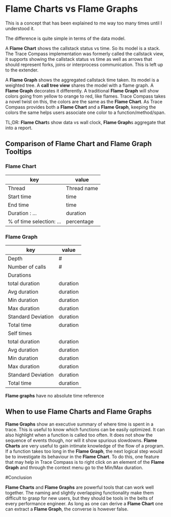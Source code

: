 # Flame Charts vs Flame Graphs

This is a concept that has been explained to me way too many times until I understood it.

The difference is quite simple in terms of the data model.

A **Flame Chart** shows the callstack status vs time. So its model is a stack. The Trace Compass implementation was formerly called the callstack view, it supports showing the callstack status vs time as well as arrows that should represent forks, joins or interprocess communication. This is left up to the extender.

A **Flame Graph** shows the aggregated callstack time taken. Its model is a weighted tree. A **call tree view** shares the model with a flame graph. A **Flame Graph** decorates it differently. A traditional **Flame Graph** will show colors going from yellow to orange to red, like flames. Trace Compass takes a novel twist on this, the colors are the same as the **Flame Chart**. As Trace Compass provides both a **Flame Chart** and a **Flame Graph**, keeping the colors the same helps users associate one color to a function/method/span.

TL;DR: **Flame Chart**s show data vs wall clock, **Flame Graph**s aggregate that into a report.


## Comparison of Flame Chart and Flame Graph Tooltips

### Flame Chart
| key        |value  |
|---|---|
| Thread      |  Thread name |
|Start time | time| 
|End time | time| 
|Duration : ... | duration      |
| % of time selection: ... | percentage      |

### Flame Graph
| key        |value  |
|---|---|
| Depth      |  # |
|Number of calls | #| 
|Durations |       |
| total duration | duration      |
|Avg duration| duration|
|Min duration| duration|
|Max duration| duration|
|Standard Deviation| duration|
|Total time| duration|
|Self times||
| total duration | duration      |
|Avg duration| duration|
|Min duration| duration|
|Max duration| duration|
|Standard Deviation| duration|
|Total time| duration|

**Flame graphs** have no absolute time reference

## When to use Flame Charts and Flame Graphs

**Flame Graphs** show an executive summary of where time is spent in a trace. This is useful to know which functions can be easily optimized. It can also highlight when a function is called too often. It does not show the sequence of events though, nor will it show spurious slowdowns. **Flame Charts** are very useful to gain intimate knowledge of the flow of a program. If a function takes too long in the **Flame Graph**, the next logical step would be to investigate its behaviour in the **Flame Chart**. To do this, one feature that may help in Trace Compass is to right click on an element of the **Flame Graph** and through the context menu go to the Min/Max duration.


#Conclusion

**Flame Charts** and **Flame Graphs** are powerful tools that can work well together. The naming and slightly overlapping functionality make them difficult to grasp for new users, but they should be tools in the belts of every performance engineer. As long as one can derive a **Flame Chart** one can extract a **Flame Graph**, the converse is however false.
